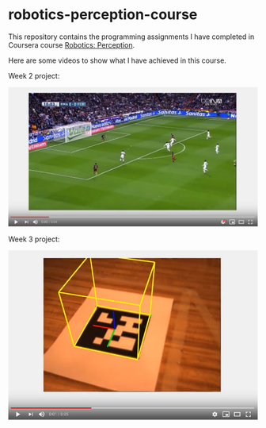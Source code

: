 # robotics-perception-course

This repository contains the programming assignments I have completed in Coursera course [Robotics: Perception](https://www.coursera.org/learn/robotics-perception). 

Here are some videos to show what I have achieved in this course.

Week 2 project:

[![Watch the video](https://github.com/LihaoWang1991/robotics-perception-course/blob/master/images/image1.PNG)](https://www.youtube.com/watch?v=pZhk4RjnB2c&feature=youtu.be)

Week 3 project:

[![Watch the video](https://github.com/LihaoWang1991/robotics-perception-course/blob/master/images/image2.PNG)](https://www.youtube.com/watch?v=V0wfnyKLT3E&feature=youtu.be)
